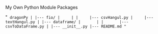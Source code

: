 My Own Python Module Packages

"`
dragonPy
	|
	|--- fio/
	|	  |
	|	  |--- csvHangul.py
	|	  |--- textHangul.py
	|
	|--- dataframe/
	|		|
	|		|--- csvToDataFrame.py
	|
	|--- __init__.py
	|--- README.md
"`

